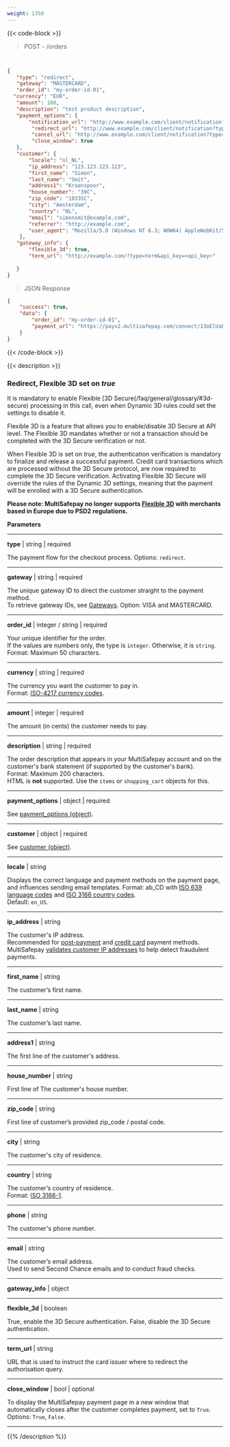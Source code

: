 ```yaml
---
weight: 1350
---
```

{{< code-block >}}
> POST - /orders 

```json


{
   "type": "redirect",
   "gateway": "MASTERCARD",
   "order_id": "my-order-id-01",
  "currency": "EUR",
   "amount": 100,
   "description": "test product description",
   "payment_options": {
       "notification_url": "http://www.example.com/client/notification?type=notification",
        "redirect_url": "http://www.example.com/client/notification?type=redirect",
        "cancel_url": "http://www.example.com/client/notification?type=cancel", 
        "close_window": true
   }, 
   "customer": {
       "locale": "nl_NL",
       "ip_address": "123.123.123.123",
       "first_name": "Simon",
       "last_name": "Smit",
       "address1": "Kraanspoor",
       "house_number": "39C",
       "zip_code": "1033SC",
       "city": "Amsterdam",
       "country": "NL",
       "email": "simonsmit@example.com",
       "referrer": "http://example.com",
       "user_agent": "Mozilla/5.0 (Windows NT 6.3; WOW64) AppleWebKit/537.36 (KHTML, like Gecko) Chrome/38.0.2125.111 Safari/537.36"
    },
   "gateway_info": {
       "flexible_3d": true,
       "term_url": "http://example.com/?type=term&api_key=<api_key>"
        
   }
}
```

> JSON Response

```json
{
    "success": true,
    "data": {
        "order_id": "my-order-id-01",
        "payment_url": "https://payv2.multisafepay.com/connect/13oElUaESR7YS2b4gUJV9oI4tUXeb1mj1D8/?lang=nl_NL"
    }
}
```
{{< /code-block >}}

{{< description >}}
### Redirect, Flexible 3D set on _true_ 

It is mandatory to enable Flexible [3D Secure(/faq/general/glossary/#3d-secure) processing in this call, even when Dynamic 3D rules could set the settings to disable it.

Flexible 3D is a feature that allows you to enable/disable 3D Secure at API level. The Flexible 3D mandates whether or not a transaction should be completed with the 3D Secure verification or not.

When Flexible 3D is set on _true_, the authentication verification is mandatory to finalize and release a successful payment. Credit card transactions which are processed without the 3D Secure protocol, are now required to complete the 3D Secure verification. Activating Flexible 3D Secure will override the rules of the Dynamic 3D settings, meaning that the payment will be enrolled with a 3D Secure authentication. 

**__Please note__: MultiSafepay no longer supports [Flexible 3D](https://docs.multisafepay.com/tools/flexible_3d) with merchants based in Europe due to PSD2 regulations.**

**Parameters**

----------------
__type__ | string | required

The payment flow for the checkout process. Options: `redirect`.

----------------
__gateway__ | string | required

The unique gateway ID to direct the customer straight to the payment method.  
To retrieve gateway IDs, see [Gateways](/api/#gateways). Option: VISA and MASTERCARD. 

----------------
__order_id__ | integer / string | required

Your unique identifier for the order.  
If the values are numbers only, the type is `integer`. Otherwise, it is `string`.  
Format: Maximum 50 characters.

----------------
__currency__ | string | required

The currency you want the customer to pay in.   
Format: [ISO-4217 currency codes](https://www.iso.org/iso-4217-currency-codes.html).  

----------------
__amount__ | integer | required

The amount (in cents) the customer needs to pay.

----------------
__description__ | string | required

The order description that appears in your MultiSafepay account and on the customer's bank statement (if supported by the customer's bank).   
Format: Maximum 200 characters.   
HTML is **not** supported. Use the `items` or `shopping_cart` objects for this.

----------------
__payment_options__ | object | required

See [payment_options (object)](/api/#payment-options-object).  

----------------
__customer__ | object | required

See [customer (object)](/api/#customer-object).

----------------
__locale__ | string

Displays the correct language and payment methods on the payment page, and influences sending email templates.   Format: ab_CD with [ISO 639 language codes](https://www.iso.org/iso-639-language-codes.html) and [ISO 3166 country codes](https://www.iso.org/iso-3166-country-codes.html).   
Default: `en_US`. 

----------------
__ip_address__ | string

The customer's IP address.   
Recommended for [post-payment](/payments/methods/billing-suite/) and [credit card](/payments/methods/credit-and-debit-cards/) payment methods. MultiSafepay [validates customer IP addresses](/developer/api/validating-customer-ip-address) to help detect fraudulent payments.

----------------
__first_name__ | string

The customer’s first name. 

----------------
__last_name__ | string

The customer’s last name.

----------------
__address1__ | string

The first line of the customer's address.

----------------
__house_number__ | string

First line of The customer's house number.

----------------
__zip_code__ | string

First line of customer’s provided zip_code / postal code.

----------------
__city__ | string

The customer's city of residence. 

----------------
__country__ | string

The customer’s country of residence.   
Format: [ISO 3166-1](https://www.iso.org/iso-3166-country-codes.html). 

----------------
__phone__ | string

The customer's phone number. 

----------------
__email__ | string

The customer’s email address.   
Used to send Second Chance emails and to conduct fraud checks.  

----------------
__gateway_info__ | object

----------------
__flexible_3d__ | boolean

True, enable the 3D Secure authentication. False, disable the 3D Secure authentication.

----------------
__term_url__ | string

URL that is used to instruct the card issuer where to redirect the authorisation query. 

----------------

__close_window__ | bool | optional


To display the MultiSafepay payment page in a new window that automatically closes after the customer completes payment, set to `True`.    
Options: `True`, `False`. 

----------------

{{% /description %}}
